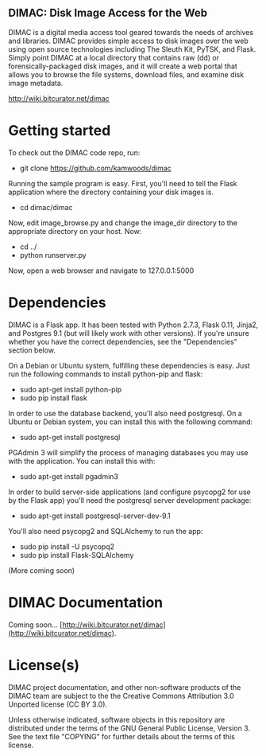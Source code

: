 DIMAC: Disk Image Access for the Web
------------------------------------
DIMAC is a digital media access tool geared towards the needs of archives and libraries. DIMAC
provides simple access to disk images over the web using open source technologies including
The Sleuth Kit, PyTSK, and Flask. Simply point DIMAC at a local directory that contains raw (dd)
or forensically-packaged disk images, and it will create a web portal that allows you to browse
the file systems, download files, and examine disk image metadata.

<http://wiki.bitcurator.net/dimac>

# Getting started
To check out the DIMAC code repo, run:

* git clone https://github.com/kamwoods/dimac

Running the sample program is easy. First, you'll need to tell the Flask application where the directory containing your disk images is.

* cd dimac/dimac

Now, edit image\_browse.py and change the image\_dir directory to the appropriate directory on your host. Now:

* cd ../
* python runserver.py

Now, open a web browser and navigate to 127.0.0.1:5000

# Dependencies

DIMAC is a Flask app. It has been tested with Python 2.7.3, Flask 0.11, Jinja2, and Postgres 9.1 (but will likely work with other versions). If you're unsure whether you have the correct dependencies, see the "Dependencies" section below.

On a Debian or Ubuntu system, fulfilling these dependencies is easy. Just run the following commands to install python-pip and flask:

* sudo apt-get install python-pip
* sudo pip install flask

In order to use the database backend, you'll also need postgresql. On a Ubuntu or Debian system, you can install this with the following command:

* sudo apt-get install postgresql

PGAdmin 3 will simplify the process of managing databases you may use with the application. You can install this with:

* sudo apt-get install pgadmin3

In order to build server-side applications (and configure psycopg2 for use by the Flask app) you'll need the postgresql server development package:

* sudo apt-get install postgresql-server-dev-9.1

You'll also need psycopg2 and SQLAlchemy to run the app:

* sudo pip install -U psycopq2
* sudo pip install Flask-SQLAlchemy

(More coming soon)

# DIMAC Documentation

Coming soon...
[http://wiki.bitcurator.net/dimac](http://wiki.bitcurator.net/dimac).

# License(s)

DIMAC project documentation, and other non-software products of the DIMAC team are subject to the the Creative Commons Attribution 3.0 Unported license (CC BY 3.0).

Unless otherwise indicated, software objects in this repository are distributed under the terms of the GNU General Public License, Version 3. See the text file "COPYING" for further details about the terms of this license.


